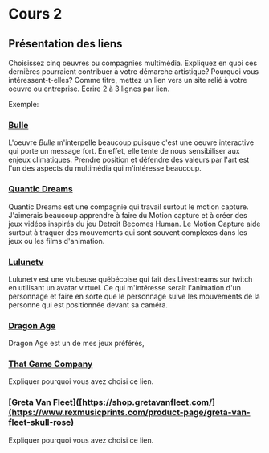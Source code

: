 # Cours 2
## Présentation des liens
Choisissez cinq oeuvres ou compagnies multimédia. Expliquez en quoi ces dernières pourraient contribuer à votre démarche artistique? Pourquoi vous intéressent-t-elles? Comme titre, mettez un lien vers un site relié à votre oeuvre ou entreprise. Écrire 2 à 3 lignes par lien.

Exemple: 
### [Bulle](https://www.onf.ca/interactif/bulle/) 
L'oeuvre *Bulle* m'interpelle beaucoup puisque c'est une oeuvre interactive qui porte un message fort. En effet, elle tente de nous sensibiliser aux enjeux climatiques. Prendre position et défendre des valeurs par l'art est l'un des aspects du multimédia qui m'intéresse beaucoup. 

### [Quantic Dreams](https://www.quanticdream.com/fr)
Quantic Dreams est une compagnie qui travail surtout le motion capture. J'aimerais beaucoup apprendre à faire du Motion capture et à créer des jeux vidéos inspirés du jeu Detroit Becomes Human. Le Motion Capture aide surtout à traquer des mouvements qui sont souvent complexes dans les jeux ou les films d'animation.

### [Lulunetv](https://www.instagram.com/lulunetv/?hl=fr)
Lulunetv est une vtubeuse québécoise qui fait des Livestreams sur twitch en utilisant un avatar virtuel. Ce qui m'intéresse serait l'animation d'un personnage et faire en sorte que le personnage suive les mouvements de la personne qui est positionnée devant sa caméra.

### [Dragon Age](https://www.ea.com/fr-fr/games/dragon-age)
Dragon Age est un de mes jeux préférés,

### [That Game Company](https://www.thatskygame.com/)
Expliquer pourquoi vous avez choisi ce lien. 

### [Greta Van Fleet]([https://shop.gretavanfleet.com/](https://www.rexmusicprints.com/product-page/greta-van-fleet-skull-rose)
Expliquer pourquoi vous avez choisi ce lien. 

